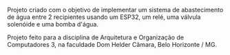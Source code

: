 Projeto criado com o objetivo de implementar um sistema de abastecimento de água entre 2 recipientes usando um ESP32, um relé, uma válvula solenóide e uma bomba d'água. 

Projeto feito para a disciplina de Arquitetura e Organização de Computadores 3, na faculdade Dom Helder Câmara, Belo Horizonte / MG.
